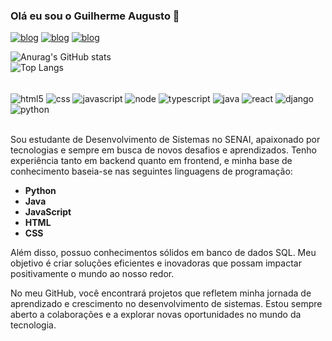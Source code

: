 ### Olá eu sou o Guilherme Augusto 👋

[![blog](https://img.shields.io/badge/Instagram-E4405F?style=for-the-badge&logo=instagram&logoColor=white)](https://www.instagram.com/augusto_gs01/)
[![blog](https://img.shields.io/badge/LinkedIn-0077B5?style=for-the-badge&logo=linkedin&logoColor=white)](https://www.linkedin.com/in/guilherme-augusto-490685236/)
[![blog](https://img.shields.io/badge/Google_Cloud-4285F4?style=for-the-badge&logo=google-cloud&logoColor=white)](https://www.cloudskillsboost.google/public_profiles/26dd5ccf-5268-4fae-91f6-f6a897d0f671)

![Anurag's GitHub stats](https://github-readme-stats.vercel.app/api?username=Guilherme-Augusto06&show_icons=true&theme=radical)
</br>
![Top Langs](https://github-readme-stats.vercel.app/api/top-langs/?username=anuraghazra&hide_progress=true)

<div style="display: inline_block"><br/>
    <img align="center" alt="html5" src="https://img.shields.io/badge/HTML5-E34F26?style=for-the-badge&logo=html5&logoColor=white"/>
    <img align="center" alt="css" src="https://img.shields.io/badge/HTML5-E34F26?style=for-the-badge&logo=html5&logoColor=white"/>
    <img align="center" alt="javascript" src="https://img.shields.io/badge/JavaScript-F7DF1E?style=for-the-badge&logo=javascript&logoColor=black"/>
    <img align="center" alt="node" src="https://img.shields.io/badge/Node.js-43853D?style=for-the-badge&logo=node.js&logoColor=white"/>
    <img align="center" alt="typescript" src="https://img.shields.io/badge/TypeScript-007ACC?style=for-the-badge&logo=typescript&logoColor=white"/>
    <img align="center" alt="java" src="https://img.shields.io/badge/Java-ED8B00?style=for-the-badge&logo=openjdk&logoColor=white"/>
    <img align="center" alt="react" src="https://img.shields.io/badge/React-20232A?style=for-the-badge&logo=react&logoColor=61DAFB"/>
    <img align="center" alt="django" src="https://img.shields.io/badge/Django-092E20?style=for-the-badge&logo=django&logoColor=white"/>
    <img align="center" alt="python" src="https://img.shields.io/badge/Python-14354C?style=for-the-badge&logo=python&logoColor=white"/>
</div></br>

Sou estudante de Desenvolvimento de Sistemas no SENAI, apaixonado por tecnologias e sempre em busca de novos desafios e aprendizados. Tenho experiência tanto em backend quanto em frontend, e minha base de conhecimento baseia-se nas seguintes linguagens de programação:

- **Python**
- **Java**
- **JavaScript**
- **HTML**
- **CSS**

Além disso, possuo conhecimentos sólidos em banco de dados SQL. Meu objetivo é criar soluções eficientes e inovadoras que possam impactar positivamente o mundo ao nosso redor.

No meu GitHub, você encontrará projetos que refletem minha jornada de aprendizado e crescimento no desenvolvimento de sistemas. Estou sempre aberto a colaborações e a explorar novas oportunidades no mundo da tecnologia.
